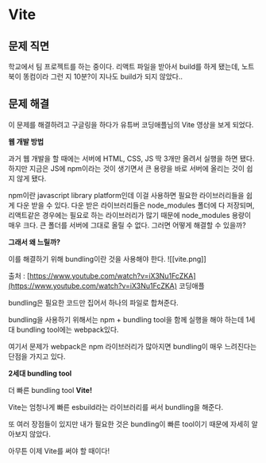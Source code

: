# Vite

## 문제 직면

학교에서 팀 프로젝트를 하는 중이다. 리액트 파일을 받아서 build를 하게 됐는데, 노트북이 똥컴이라 그런 지 10분?이 지나도 build가 되지 않았다..

## 문제 해결

이 문제를 해결하려고 구글링을 하다가 유튜버 코딩애플님의 Vite 영상을 보게 되었다.

**웹 개발 방법**

과거 웹 개발을 할 때에는 서버에 HTML, CSS, JS 딱 3개만 올려서 실행을 하면 됐다. 하지만 지금은 JS에 npm이라는 것이 생기면서 큰 용량을 바로 서버에 올리는 것이 쉽지 않게 됐다.

npm이란 javascript library platform인데 이걸 사용하면 필요한 라이브러리들을 쉽게 다운 받을 수 있다. 다운 받은 라이브러리들은 node_modules 폴더에 다 저장되며, 리액트같은 경우에는 필요로 하는 라이브러리가 많기 때문에 node_modules 용량이 매우 크다. 큰 폴더를 서버에 그대로 올릴 수 없다. 그러면 어떻게 해결할 수 있을까?

**그래서 왜 느릴까?**

이를 해결하기 위해 bundling이란 것을 사용해야 한다.
![[vite.png]]

출처 : [https://www.youtube.com/watch?v=iX3Nu1FcZKA](https://www.youtube.com/watch?v=iX3Nu1FcZKA) 코딩애플

bundling은 필요한 코드만 집어서 하나의 파일로 합쳐준다.

bundling을 사용하기 위해서는 npm + bundling tool을 함께 실행을 해야 하는데 1세대 bundling tool에는 webpack있다.

여기서 문제가 webpack은 npm 라이브러리가 많아지면 bundling이 매우 느려진다는 단점을 가지고 있다.

**2세대 bundling tool**

더 빠른 bundling tool **Vite!**

Vite는 엄청나게 빠른 esbuild라는 라이브러리를 써서 bundling을 해준다.

또 여러 장점들이 있지만 내가 필요한 것은 bundling이 빠른 tool이기 때문에 자세히 알아보지 않았다.

아무튼 이제 Vite를 써야 할 때이다!
